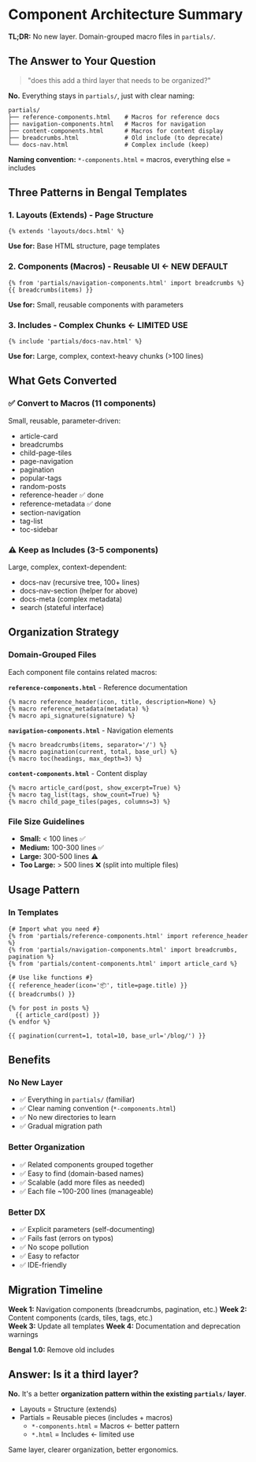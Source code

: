# Component Architecture Summary

**TL;DR:** No new layer. Domain-grouped macro files in `partials/`.

## The Answer to Your Question

> "does this add a third layer that needs to be organized?"

**No.** Everything stays in `partials/`, just with clear naming:

```
partials/
├── reference-components.html    # Macros for reference docs
├── navigation-components.html   # Macros for navigation
├── content-components.html      # Macros for content display
├── breadcrumbs.html             # Old include (to deprecate)
└── docs-nav.html                # Complex include (keep)
```

**Naming convention:** `*-components.html` = macros, everything else = includes

## Three Patterns in Bengal Templates

### 1. Layouts (Extends) - Page Structure
```jinja2
{% extends 'layouts/docs.html' %}
```
**Use for:** Base HTML structure, page templates

### 2. Components (Macros) - Reusable UI ← **NEW DEFAULT**
```jinja2
{% from 'partials/navigation-components.html' import breadcrumbs %}
{{ breadcrumbs(items) }}
```
**Use for:** Small, reusable components with parameters

### 3. Includes - Complex Chunks ← **LIMITED USE**
```jinja2
{% include 'partials/docs-nav.html' %}
```
**Use for:** Large, complex, context-heavy chunks (>100 lines)

## What Gets Converted

### ✅ Convert to Macros (11 components)
Small, reusable, parameter-driven:
- article-card
- breadcrumbs  
- child-page-tiles
- page-navigation
- pagination
- popular-tags
- random-posts
- reference-header ✅ done
- reference-metadata ✅ done
- section-navigation
- tag-list
- toc-sidebar

### ⚠️ Keep as Includes (3-5 components)
Large, complex, context-dependent:
- docs-nav (recursive tree, 100+ lines)
- docs-nav-section (helper for above)
- docs-meta (complex metadata)
- search (stateful interface)

## Organization Strategy

### Domain-Grouped Files
Each component file contains related macros:

**`reference-components.html`** - Reference documentation
```jinja2
{% macro reference_header(icon, title, description=None) %}
{% macro reference_metadata(metadata) %}
{% macro api_signature(signature) %}
```

**`navigation-components.html`** - Navigation elements  
```jinja2
{% macro breadcrumbs(items, separator='/') %}
{% macro pagination(current, total, base_url) %}
{% macro toc(headings, max_depth=3) %}
```

**`content-components.html`** - Content display
```jinja2
{% macro article_card(post, show_excerpt=True) %}
{% macro tag_list(tags, show_count=True) %}
{% macro child_page_tiles(pages, columns=3) %}
```

### File Size Guidelines
- **Small:** < 100 lines ✅
- **Medium:** 100-300 lines ✅
- **Large:** 300-500 lines ⚠️
- **Too Large:** > 500 lines ❌ (split into multiple files)

## Usage Pattern

### In Templates
```jinja2
{# Import what you need #}
{% from 'partials/reference-components.html' import reference_header %}
{% from 'partials/navigation-components.html' import breadcrumbs, pagination %}
{% from 'partials/content-components.html' import article_card %}

{# Use like functions #}
{{ reference_header(icon='📦', title=page.title) }}
{{ breadcrumbs() }}

{% for post in posts %}
  {{ article_card(post) }}
{% endfor %}

{{ pagination(current=1, total=10, base_url='/blog/') }}
```

## Benefits

### No New Layer
- ✅ Everything in `partials/` (familiar)
- ✅ Clear naming convention (`*-components.html`)
- ✅ No new directories to learn
- ✅ Gradual migration path

### Better Organization
- ✅ Related components grouped together
- ✅ Easy to find (domain-based names)
- ✅ Scalable (add more files as needed)
- ✅ Each file ~100-200 lines (manageable)

### Better DX
- ✅ Explicit parameters (self-documenting)
- ✅ Fails fast (errors on typos)
- ✅ No scope pollution
- ✅ Easy to refactor
- ✅ IDE-friendly

## Migration Timeline

**Week 1:** Navigation components (breadcrumbs, pagination, etc.)
**Week 2:** Content components (cards, tiles, tags, etc.)  
**Week 3:** Update all templates
**Week 4:** Documentation and deprecation warnings

**Bengal 1.0:** Remove old includes

## Answer: Is it a third layer?

**No.** It's a better **organization pattern within the existing `partials/` layer**.

- Layouts = Structure (extends)
- Partials = Reusable pieces (includes + macros)
  - `*-components.html` = Macros ← better pattern
  - `*.html` = Includes ← limited use

Same layer, clearer organization, better ergonomics.
